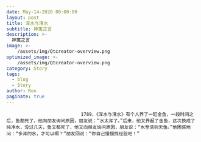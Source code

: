 ```yaml
---
date: May-14-2020 00:00:00
layout: post
title: 浑水与清水
subtitle: 神寓之言
description: >-
  神寓之言
image: >-
    /assets/img/Qtcreator-overview.png
optimized_image: >-
    /assets/img/Qtcreator-overview.png
category: Story
tags:
  - blog
  - Story
author: Ron
paginate: true
---
```


							　　1789，《浑水与清水》有个人养了一缸金鱼，一段时间之后，鱼都死了，他向朋友询问原因，朋友说：“水太浑了。”后来，他又养起了金鱼，这次换成了纯净水，没过几天，鱼又都死了，他又向朋友询问原因，朋友说：“水至清则无鱼。”他困惑地问：“多浑的水，才可以啊？”朋友回说：“你自己慢慢找经验吧！”
							
							
						